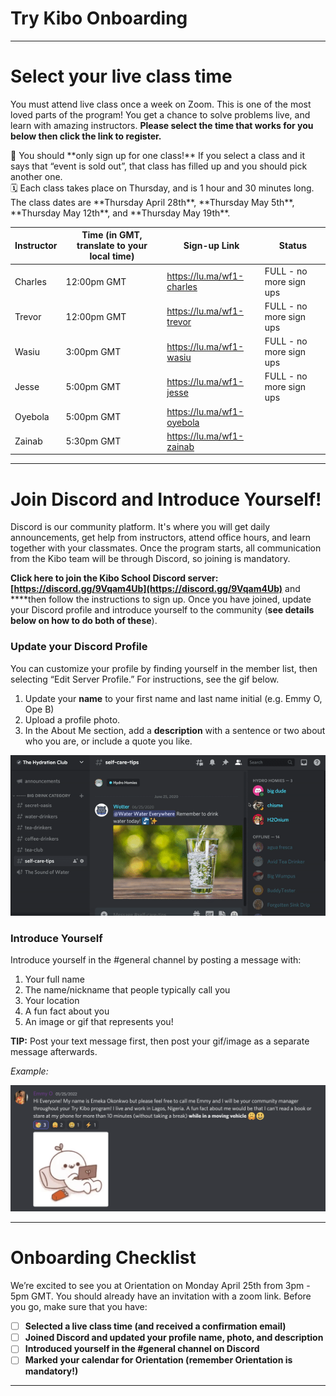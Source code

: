 # Try Kibo Onboarding

---

# Select your live class time

You must attend live class once a week on Zoom. This is one of the most loved parts of the program! You get a chance to solve problems live, and learn with amazing instructors. **Please select the time that works for you below then click the link to register.** 

<aside>
📢 You should **only sign up for one class!** If you select a class and it says that “event is sold out”, that class has filled up and you should pick another one.

</aside>

<aside>
🗓️ Each class takes place on Thursday, and is 1 hour and 30 minutes long. The class dates are **Thursday April 28th**, **Thursday May 5th**, **Thursday May 12th**, and **Thursday May 19th**.

</aside>

| Instructor | Time (in GMT, translate to your local time) | Sign-up Link | Status |
| --- | --- | --- | --- |
| Charles | 12:00pm GMT | https://lu.ma/wf1-charles | FULL - no more sign ups |
| Trevor | 12:00pm GMT | https://lu.ma/wf1-trevor | FULL - no more sign ups |
| Wasiu | 3:00pm GMT | https://lu.ma/wf1-wasiu | FULL - no more sign ups |
| Jesse | 5:00pm GMT | https://lu.ma/wf1-jesse | FULL - no more sign ups |
| Oyebola | 5:00pm GMT | https://lu.ma/wf1-oyebola |  |
| Zainab | 5:30pm GMT | https://lu.ma/wf1-zainab |  |

---

# Join Discord and Introduce Yourself!

Discord is our community platform. It's where you will get daily announcements, get help from instructors, attend office hours, and learn together with your classmates. Once the program starts, all communication from the Kibo team will be through Discord, so joining is mandatory. 

**Click here to join the Kibo School Discord server: [https://discord.gg/9Vqam4Ub](https://discord.gg/9Vqam4Ub)** and ****then follow the instructions to sign up. Once you have joined, update your Discord profile and introduce yourself to the community (**see details below on how to do both of these**).

### **Update your Discord Profile**

You can customize your profile by finding yourself in the member list, then selecting “Edit Server Profile.” For instructions, see the gif below.

1. Update your **name** to your first name and last name initial (e.g. Emmy O, Ope B)
2. Upload a profile photo.
3. In the About Me section, add a **description** with a sentence or two about who you are, or include a quote you like.

![Server-Avatar-Right-Click-demo.gif](Try%20Kibo%20Onboarding%200ec7a8a6afe24df2a74342cd261edeb9/Server-Avatar-Right-Click-demo.gif)

### Introduce Yourself

Introduce yourself in the #general channel by posting a message with:

1. Your full name
2. The name/nickname that people typically call you
3.  Your location
4. A fun fact about you
5. An image or gif that represents you!

**TIP:** Post your text message first, then post your gif/image as a separate message afterwards.

*Example:*

![Screenshot 2022-04-08 at 10.13.11 AM.png](Try%20Kibo%20Onboarding%200ec7a8a6afe24df2a74342cd261edeb9/Screenshot_2022-04-08_at_10.13.11_AM.png)

---

# Onboarding Checklist

We’re excited to see you at Orientation on Monday April 25th from 3pm - 5pm GMT. You should already have an invitation with a zoom link. Before you go, make sure that you have:

- [ ]  **Selected a live class time (and received a confirmation email)**
- [ ]  **Joined Discord and updated your profile name, photo, and description**
- [ ]  **Introduced yourself in the #general channel on Discord**
- [ ]  **Marked your calendar for Orientation (remember Orientation is mandatory!)**

---